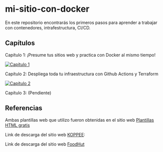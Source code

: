 # mi-sitio-con-docker

En este repositorio encontrarás los primeros pasos para aprender a trabajar con contenedores, intrafestructura, CI/CD.

## Capítulos

Capítulo 1: ¡Presume tus sitios web y practica con Docker al mismo tiempo!

[![Capítulo 1](http://img.youtube.com/vi/PAYpsQWVwNA/0.jpg)](http://www.youtube.com/watch?v=PAYpsQWVwNA "Practicando Docker")

Capítulo 2: Despliega toda tu infraestructura con Github Actions y Terraform

[![Capítulo 2](http://img.youtube.com/vi/BD87cPRkXpc/0.jpg)](http://www.youtube.com/watch?v=BD87cPRkXpc "Github Actions")

Capítulo 3: (Pendiente)

## Referencias

Ambas plantillas web que utilizo fueron obtenidas en el sitio web [Plantillas HTML gratis]()

Link de descarga del sitio web [KOPPEE](https://plantillashtmlgratis.com/en/todas-las-plantillas/plantilla/free-simple-web-template-koppee/): 

Link de descarga del sitio web [FoodHut](https://plantillashtmlgratis.com/en/todas-las-plantillas/plantilla/html-templates-for-free-foodhut/)